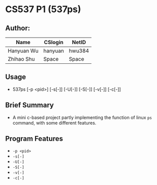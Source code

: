 # CS537 P1 (537ps)

## Author:

|Name|CSlogin|NetID|
|----|-------|-----|
|Hanyuan Wu|hanyuan|hwu384|
|Zhihao Shu|Space|Space|

## Usage

* 537ps [-p \<pid\>] [-s[-]] [-U[-]] [-S[-]] [-v[-]] [-c[-]]

## Brief Summary

* A mini c-based project partly implementing the function of linux `ps` command, with some different features.

## Program Features

* `-p <pid>`
* `-s[-]`
* `-U[-]`
* `-S[-]`
* `-v[-]`
* `-c[-]`